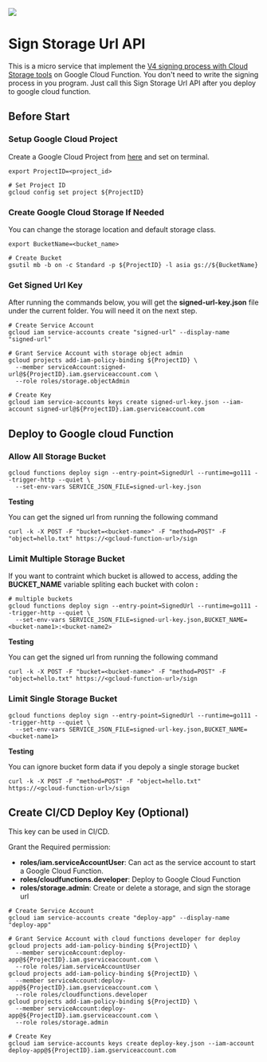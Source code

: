 
![](https://github.com/akiirobot/sign-storage-url/workflows/DeployToGoogleCloud/badge.svg)

# Sign Storage Url API

This is a micro service that implement the [V4 signing process with Cloud Storage tools](https://cloud.google.com/storage/docs/access-control/signing-urls-with-helpers#storage-signed-url-get-object-go) on Google Cloud Function. You don't need to write the signing process in you program. Just call this Sign Storage Url API after you deploy to google cloud function.

## Before Start

### Setup Google Cloud Project

Create a Google Cloud Project from [here](https://console.cloud.google.com/projectcreate) and set on terminal.

```shell
export ProjectID=<project_id>

# Set Project ID
gcloud config set project ${ProjectID}
```

### Create Google Cloud Storage If Needed

You can change the storage location and default storage class.

```shell
export BucketName=<bucket_name>

# Create Bucket
gsutil mb -b on -c Standard -p ${ProjectID} -l asia gs://${BucketName}
```

### Get Signed Url Key

After running the commands below, you will get the **signed-url-key.json** file under the current folder. You will need it on the next step.

```shell
# Create Service Account
gcloud iam service-accounts create "signed-url" --display-name "signed-url"

# Grant Service Account with storage object admin
gcloud projects add-iam-policy-binding ${ProjectID} \
  --member serviceAccount:signed-url@${ProjectID}.iam.gserviceaccount.com \
  --role roles/storage.objectAdmin

# Create Key
gcloud iam service-accounts keys create signed-url-key.json --iam-account signed-url@${ProjectID}.iam.gserviceaccount.com
```

## Deploy to Google cloud Function

### Allow All Storage Bucket

```shell
gcloud functions deploy sign --entry-point=SignedUrl --runtime=go111 --trigger-http --quiet \
  --set-env-vars SERVICE_JSON_FILE=signed-url-key.json
```

**Testing**

You can get the signed url from running the following command

```shell
curl -k -X POST -F "bucket=<bucket-name>" -F "method=POST" -F "object=hello.txt" https://<gcloud-function-url>/sign
```

### Limit Multiple Storage Bucket

If you want to contraint which bucket is allowed to access, adding the **BUCKET_NAME** variable spliting each bucket with colon **:**

```shell
# multiple buckets
gcloud functions deploy sign --entry-point=SignedUrl --runtime=go111 --trigger-http --quiet \
  --set-env-vars SERVICE_JSON_FILE=signed-url-key.json,BUCKET_NAME=<bucket-name1>:<bucket-name2>
```

**Testing**

You can get the signed url from running the following command

```shell
curl -k -X POST -F "bucket=<bucket-name>" -F "method=POST" -F "object=hello.txt" https://<gcloud-function-url>/sign
```

### Limit Single Storage Bucket

```shell
gcloud functions deploy sign --entry-point=SignedUrl --runtime=go111 --trigger-http --quiet \
  --set-env-vars SERVICE_JSON_FILE=signed-url-key.json,BUCKET_NAME=<bucket-name1>
```

**Testing**

You can ignore bucket form data if you depoly a single storage bucket

```shell
curl -k -X POST -F "method=POST" -F "object=hello.txt" https://<gcloud-function-url>/sign
```

## Create CI/CD Deploy Key (Optional)

This key can be used in CI/CD.

Grant the Required permission:
- **roles/iam.serviceAccountUser**: Can act as the service account to start a Google Cloud Function.
- **roles/cloudfunctions.developer**: Deploy to Google Cloud Function
- **roles/storage.admin**: Create or delete a storage, and sign the storage url

```shell
# Create Service Account
gcloud iam service-accounts create "deploy-app" --display-name "deploy-app"

# Grant Service Account with cloud functions developer for deploy
gcloud projects add-iam-policy-binding ${ProjectID} \
  --member serviceAccount:deploy-app@${ProjectID}.iam.gserviceaccount.com \
  --role roles/iam.serviceAccountUser
gcloud projects add-iam-policy-binding ${ProjectID} \
  --member serviceAccount:deploy-app@${ProjectID}.iam.gserviceaccount.com \
  --role roles/cloudfunctions.developer
gcloud projects add-iam-policy-binding ${ProjectID} \
  --member serviceAccount:deploy-app@${ProjectID}.iam.gserviceaccount.com \
  --role roles/storage.admin

# Create Key
gcloud iam service-accounts keys create deploy-key.json --iam-account deploy-app@${ProjectID}.iam.gserviceaccount.com
```

